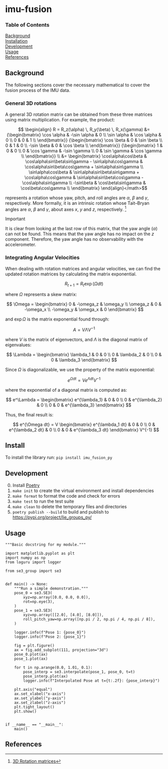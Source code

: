 # imu-fusion

### Table of Contents
[Background](#Background)  
[Installation](#Install)  
[Development](#Development)  
[Usage](#Usage)  
[References](#References)  

## Background
The following sections cover the necessary mathematical to cover the fusion process of the IMU data.

### General 3D rotations
A general 3D rotation matrix can be obtained from these three matrices using matrix multiplication.  For example, the product:

$$
\begin{align}
  R = R_z(\alpha) \, R_y(\beta) \, R_x(\gamma) &=
  {\begin{bmatrix}
    \cos \alpha & -\sin \alpha & 0 \\
    \sin \alpha &  \cos \alpha & 0 \\
              0 &            0 & 1 \\
  \end{bmatrix}}
  {\begin{bmatrix}
     \cos \beta & 0 & \sin \beta \\
              0 & 1 &          0 \\
    -\sin \beta & 0 & \cos \beta \\
  \end{bmatrix}}
  {\begin{bmatrix}
    1 &  0          &            0 \\
    0 & \cos \gamma & -\sin \gamma \\
    0 & \sin \gamma &  \cos \gamma \\
  \end{bmatrix}} \\
  &= \begin{bmatrix}
        \cos\alpha\cos\beta &
          \cos\alpha\sin\beta\sin\gamma - \sin\alpha\cos\gamma &
          \cos\alpha\sin\beta\cos\gamma + \sin\alpha\sin\gamma \\
        \sin\alpha\cos\beta &
          \sin\alpha\sin\beta\sin\gamma + \cos\alpha\cos\gamma &
          \sin\alpha\sin\beta\cos\gamma - \cos\alpha\sin\gamma \\
       -\sin\beta & \cos\beta\sin\gamma & \cos\beta\cos\gamma \\
  \end{bmatrix}
\end{align}</math>$$

represents a rotation whose yaw, pitch, and roll angles are $\alpha$, $\beta$ and $\gamma$, respectively. More formally, it is an intrinsic rotation whose Tait–Bryan angles are  $\alpha$, $\beta$ and $\gamma$, about axes  $x$, $y$ and $z$, respectively. [^1]

> [!IMPORTANT]
> It is clear from looking at the last row of this matrix, that the yaw angle ($\alpha$) can not be found. This means that the yaw angle has no impact on the $z$ component. Therefore, the yaw angle has no observability with the accelerometer.

### Integrating Angular Velocities
When dealing with rotation matrices and angular velocities, we can find the updated rotation matrices by calculating the matrix exponential.

$$ R_{t+1} = R_t \exp (\Omega dt) $$

where $\Omega$ represents a skew matrix:

$$
\Omega =
\begin{bmatrix}
    0 & -\omega_z & \omega_y \\
    \omega_z & 0 & -\omega_x \\
    -\omega_y & \omega_x & 0
\end{bmatrix}
$$

and $\exp\Omega$ is the matrix exponential found through:

$$
A = V \Lambda V^{-1}
$$

where $V$ is the matrix of eigenvectors, and $\Lambda$ is the diagonal matrix of eigenvalues:

$$
\Lambda =
\begin{bmatrix}
    \lambda_1 & 0 & 0 \\
    0 & \lambda_2 & 0 \\
    0 & 0 & \lambda_3
\end{bmatrix}
$$

Since $\Omega$ is diagonalizable, we use the property of the matrix exponential:

$$
e^{\Omega dt} = V e^{\Lambda dt} V^{-1}
$$

where the exponential of a diagonal matrix is computed as:

$$
e^\Lambda =
\begin{bmatrix}
    e^{\lambda_1} & 0 & 0 \\
    0 & e^{\lambda_2} & 0 \\
    0 & 0 & e^{\lambda_3}
\end{bmatrix}
$$

Thus, the final result is:

$$
e^{\Omega dt} = V
\begin{bmatrix}
    e^{\lambda_1 dt} & 0 & 0 \\
    0 & e^{\lambda_2 dt} & 0 \\
    0 & 0 & e^{\lambda_3 dt}
\end{bmatrix}
V^{-1}
$$

## Install
To install the library run: `pip install imu_fusion_py`

## Development
0. Install [Poetry](https://python-poetry.org/docs/#installing-with-the-official-installer)
1. `make init` to create the virtual environment and install dependencies
2. `make format` to format the code and check for errors
3. `make test` to run the test suite
4. `make clean` to delete the temporary files and directories
5. `poetry publish --build` to build and publish to https://pypi.org/project/lie_groups_py/


## Usage
```
"""Basic docstring for my module."""

import matplotlib.pyplot as plt
import numpy as np
from loguru import logger

from se3_group import se3


def main() -> None:
    """Run a simple demonstration."""
    pose_0 = se3.SE3(
        xyz=np.array([0.0, 0.0, 0.0]),
        rot=np.eye(3),
    )
    pose_1 = se3.SE3(
        xyz=np.array([[2.0], [4.0], [8.0]]),
        roll_pitch_yaw=np.array([np.pi / 2, np.pi / 4, np.pi / 8]),
    )

    logger.info(f"Pose 1: {pose_0}")
    logger.info(f"Pose 2: {pose_1}")

    fig = plt.figure()
    ax = fig.add_subplot(111, projection="3d")
    pose_0.plot(ax)
    pose_1.plot(ax)

    for t in np.arange(0.0, 1.01, 0.1):
        pose_interp = se3.interpolate(pose_1, pose_0, t=t)
        pose_interp.plot(ax)
        logger.info(f"Interpolated Pose at t={t:.2f}: {pose_interp}")

    plt.axis("equal")
    ax.set_xlabel("x-axis")
    ax.set_ylabel("y-axis")
    ax.set_zlabel("z-axis")
    plt.tight_layout()
    plt.show()


if __name__ == "__main__":
    main()

```

## References
[^1]: [3D Rotation matrices](https://en.wikipedia.org/wiki/Rotation_matrix)
